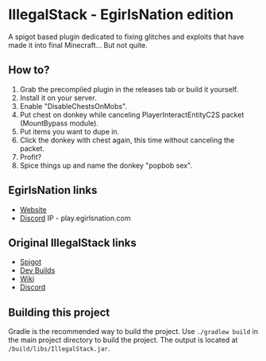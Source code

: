 # IllegalStack - EgirlsNation edition
A spigot based plugin dedicated to fixing glitches and exploits that have made it into final Minecraft... But not quite.


## How to?
1. Grab the precompiled plugin in the releases tab or build it yourself.
2. Install it on your server.
3. Enable "DisableChestsOnMobs".
4. Put chest on donkey while canceling PlayerInteractEntityC2S packet (MountBypass module).
5. Put items you want to dupe in.
6. Click the donkey with chest again, this time without canceling the packet.
7. Profit?
8. Spice things up and name the donkey "popbob sex".

## EgirlsNation links
- [Website](https://egirlsnation.com/)
- [Discord](https://discord.egirlsnation.com/)
IP - play.egirlsnation.com

## Original IllegalStack links

- [Spigot](https://www.spigotmc.org/resources/dupe-fixes-illegal-stack-remover.44411/)
- [Dev Builds](https://ci.athion.net/job/IllegalStack/)
- [Wiki](https://github.com/dniym/IllegalStack/wiki/FAQ)
- [Discord](https://discord.gg/Gsx4QaT)

## Building this project

Gradle is the recommended way to build the project. Use `./gradlew build` in the main project directory to build the project.
The output is located at `/build/libs/IllegalStack.jar`.
